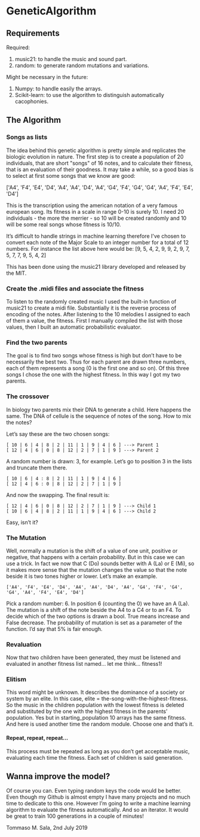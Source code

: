# GeneticAlgorithm
## Requirements
Required:
1. music21:  to handle the music and sound part.
2. random: to generate random mutations and variations.

Might be necessary in the future:
1. Numpy: to handle easily the arrays.
2. Scikit-learn: to use the algorithm to distinguish automatically cacophonies.

## The Algorithm
### Songs as lists
The idea behind this genetic algorithm is pretty simple and replicates the biologic evolution in nature.
The first step is to create a population of 20 individuals, that are short "songs" of 16 notes, and to calculate their fitness, that is an evaluation of their goodness. It may take a while, so a good bias is to select at first some songs that we know are good:

['A4', 'F4', 'E4', 'D4', 'A4', 'A4', 'D4', 'A4', ‘G4', 'F4', 'G4', 'G4', 'A4', 'F4', 'E4', 'D4']

This is the transcription using the american notation of a very famous european song. Its fitness in a scale in range 0-10 is surely 10. I need 20 individuals - the more the merrier - so 10 will be created randomly and 10 will be some real songs whose fitness is 10/10.

It’s difficult to handle strings in machine learning therefore I've chosen to convert each note of the Major Scale to an integer number for a total of 12 numbers. For instance the list above here would be:
[9, 5, 4, 2, 9, 9, 2, 9, 7, 5, 7, 7, 9, 5, 4, 2]

This has been done using the music21 library developed and released by the MIT.

### Create the .midi files and associate the fitness
To listen to the randomly created music I used the built-in function of music21 to create a midi file. Substantially it is the reverse process of encoding of the notes. After listening to the 10 melodies I assigned to each of them a value, the fitness. First I manually compiled the list with those values, then I built an automatic probabilistic evaluator.

### Find the two parents
The goal is to find two songs whose fitness is high but don’t have to be necessarily the best two. Thus for each parent are drawn three numbers, each of them represents a song (0 is the first one and so on). Of this three songs I chose the one with the highest fitness. In this way I got my two parents.

### The crossover
In biology two parents mix their DNA to generate a child. Here happens the same. The DNA of cellule is the sequence of notes of the song. How to mix the notes?

Let’s say these are the two chosen songs:

	[ 10 | 6 | 4 | 8 | 2 | 11 | 1 | 9 | 4 | 6 ] ---> Parent 1
	[ 12 | 4 | 6 | 0 | 8 | 12 | 2 | 7 | 1 | 9 ] ---> Parent 2

A random number is drawn: 3, for example. Let’s go to position 3 in the lists and truncate them there.

```
[ 10 | 6 | 4 : 8 | 2 | 11 | 1 | 9 | 4 | 6 ]
[ 12 | 4 | 6 : 0 | 8 | 12 | 2 | 7 | 1 | 9 ]
```


And now the swapping. The final result is:

	[ 12 | 4 | 6 | 0 | 8 | 12 | 2 | 7 | 1 | 9 ] ---> Child 1
	[ 10 | 6 | 4 | 8 | 2 | 11 | 1 | 9 | 4 | 6 ] ---> Child 2

Easy, isn’t it?

### The Mutation
Well, normally a mutation is the shift of a value of one unit, positive or negative, that happens with a certain probability. But in this case we can use a trick. In fact we now that C (Do) sounds better with A (La) or E (Mi), so it makes more sense that the mutation changes the value so that the note beside it is two tones higher or lower. Let’s make an example.

	['A4', 'F4', 'E4', 'D4', 'A4', 'A4', 'D4', 'A4', ‘G4', 'F4', 'G4', 'G4', 'A4', 'F4', 'E4', 'D4']

Pick a random number: 6. In position 6 (counting the 0) we have an A (La). The mutation is a shift of the note beside the A4 to a C4 or to an F4. To decide which of the two options is drawn a bool. True means increase and False decrease. The probability of mutation is set as a parameter of the function. I’d say that 5% is fair enough.

### Revaluation
Now that two children have been generated, they must be listened and evaluated in another fitness list named... let me think… fitness1!

### Elitism
This word might be unknown. It describes the dominance of a society or system by an elite. In this case, elite = the-song-with-the-highest-fitness. So the music in the children population with the lowest fitness is deleted and substituted by the one with the highest fitness in the parents’ population. Yes but in starting_population 10 arrays has the same fitness. And here is used another time the random module. Choose one and that’s it.

#### Repeat, repeat, repeat…
This process must be repeated as long as you don’t get acceptable music, evaluating each time the fitness. Each set of children is said generation.

## Wanna improve the model?
Of course you can. Even typing random keys the code would be better. Even though my Github is almost empty I have many projects and no much time to dedicate to this one. However I’m going to write a machine learning algorithm to evaluate the fitness automatically. And so an iterator. It would be great to train 100 generations in a couple of minutes!

Tommaso M. Sala, 2nd July 2019
